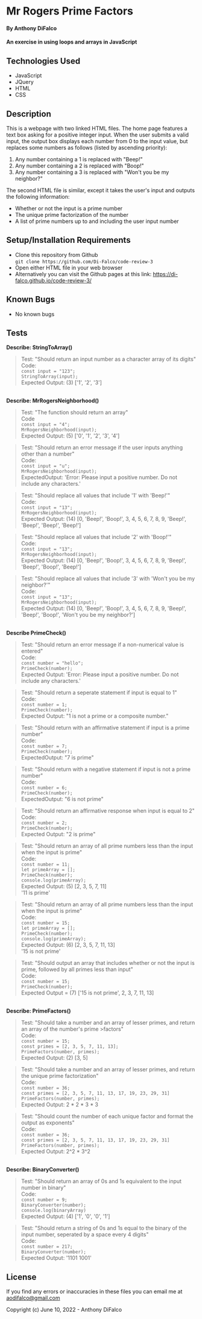 # Mr Rogers Prime Factors

#### By Anthony DiFalco

#### An exercise in using loops and arrays in JavaScript

## Technologies Used

* JavaScript
* JQuery
* HTML
* CSS

## Description

This is a webpage with two linked HTML files. The home page features a text box asking for a positive integer input. When the user submits a valid input, the output box displays each number from 0 to the input value, but replaces some numbers as follows (listed by ascending priority):

1. Any number containing a 1 is replaced with "Beep!"
2. Any number containing a 2 is replaced with "Boop!"
3. Any number containing a 3 is replaced with "Won't you be my neighbor?"

The second HTML file is similar, except it takes the user's input and outputs the following information:

* Whether or not the input is a prime number
* The unique prime factorization of the number
* A list of prime numbers up to and including the user input number

## Setup/Installation Requirements

* Clone this repository from Github<br>
```git clone https://github.com/Di-Falco/code-review-3```
* Open either HTML file in your web browser
* Alternatively you can visit the Github pages at this link: https://di-falco.github.io/code-review-3/

## Known Bugs

* No known bugs

## Tests

<strong>Describe: StringToArray()</strong><br>

>Test: "Should return an input number as a character array of its digits"<br>
>Code:<br>
>```const input = "123";```<br>
>```StringToArray(input);```<br>
>Expected Output: (3) ['1', '2', '3']<br>

<br><strong>Describe: MrRogersNeighborhood()</strong><br>

>Test: "The function should return an array"<br>
>Code<br>
>```const input = "4";```<br>
>```MrRogersNeighborhood(input);```<br>
>Expected Output: (5) ['0', '1', '2', '3', '4']<br>

>Test: "Should return an error message if the user inputs anything other than a number"<br>
>Code:<br>
>```const input = "u";```<br>
>```MrRogersNeighborhood(input);```<br>
>ExpectedOutput: 'Error: Please input a positive number. Do not include any characters.'<br>

>Test: "Should replace all values that include '1' with 'Beep!'"<br>
>Code:<br>
>```const input = "13";```<br>
>```MrRogersNeighborhood(input);```<br>
>Expected Output: (14) [0, 'Beep!', 'Boop!', 3, 4, 5, 6, 7, 8, 9, 'Beep!', 'Beep!', 'Beep!', 'Beep!']<br>

>Test: "Should replace all values that include '2' with 'Boop!'"<br>
>Code:<br>
>```const input = "13";```<br>
>```MrRogersNeighborhood(input);```<br>
>Expected Output: (14) [0, 'Beep!', 'Boop!', 3, 4, 5, 6, 7, 8, 9, 'Beep!', 'Beep!', 'Boop!', 'Beep!']<br>

>Test: "Should replace all values that include '3' with 'Won't you be my neighbor?'"<br>
>Code:<br>
>```const input = "13";```<br>
>```MrRogersNeighborhood(input);```<br>
>Expected Output: (14) [0, 'Beep!', 'Boop!', 3, 4, 5, 6, 7, 8, 9, 'Beep!', 'Beep!', 'Boop!', 'Won't you be my neighbor?']<br>


<br><strong>Describe PrimeCheck()</strong><br>

>Test: "Should return an error message if a non-numerical value is entered"<br>
>Code:<br>
>```const number = "hello";```<br>
>```PrimeCheck(number);```<br>
>Expected Output: 'Error: Please input a positive number. Do not include any characters.'<br>

>Test: "Should return a seperate statement if input is equal to 1"<br>
>Code:<br>
>```const number = 1;```<br>
>```PrimeCheck(number);```<br>
>Expected Output: "1 is not a prime or a composite number."<br>

>Test: "Should return with an affirmative statement if input is a prime number"<br>
>Code:<br>
>```const number = 7;```<br>
>```PrimeCheck(number);```<br>
>ExpectedOutput: "7 is prime"<br>

>Test: "Should return with a negative statement if input is not a prime number"<br>
>Code:<br>
>```const number = 6;```<br>
>```PrimeCheck(number);```<br>
>ExpectedOutput: "6 is not prime"<br>

>Test: "Should return an affirmative response when input is equal to 2"<br>
>Code:<br>
>```const number = 2;```<br>
>```PrimeCheck(number);```<br>
>Expected Output: "2 is prime"<br>

>Test: "Should return an array of all prime numbers less than the input when the input is prime"<br>
>Code:<br>
>```const number = 11;```<br>
>```let primeArray = [];```<br>
>```PrimeCheck(number);```<br>
>```console.log(primeArray);```<br>
>Expected Output: (5) [2, 3, 5, 7, 11]<br>
>                 '11 is prime'<br>

>Test: "Should return an array of all prime numbers less than the input when the input is prime"<br>
>Code:<br>
>```const number = 15;```<br>
>```let primeArray = [];```<br>
>```PrimeCheck(number);```<br>
>```console.log(primeArray);```<br>
>Expected Output: (6) [2, 3, 5, 7, 11, 13]<br>
>                 '15 is not prime'<br>

>Test: "Should output an array that includes whether or not the input is prime, followed by all primes less than input"<br>
>Code:<br>
>```const number = 15;```<br>
>```PrimeCheck(number);```<br>
>Expected Output = (7) ['15 is not prime', 2, 3, 7, 11, 13]<br>


<br><strong>Describe: PrimeFactors()</strong><br>


>Test: "Should take a number and an array of lesser primes, and return an array of the number's prime >factors"<br>
>Code:<br>
>```const number = 15;```<br>
>```const primes = [2, 3, 5, 7, 11, 13];```<br>
>```PrimeFactors(number, primes);```<br>
>Expected Output: (2) [3, 5]<br>

>Test: "Should take a number and an array of lesser primes, and return the unique prime factorization"<br>
>Code:<br>
>```const number = 36;```<br>
>```const primes = [2, 3, 5, 7, 11, 13, 17, 19, 23, 29, 31]```<br>
>```PrimeFactors(number, primes);```<br>
>Expected Output: 2 * 2 * 3 * 3<br>

>Test: "Should count the number of each unique factor and format the output as exponents"<br>
>Code:<br>
>```const number = 36;```<br>
>```const primes = [2, 3, 5, 7, 11, 13, 17, 19, 23, 29, 31]```<br>
>```PrimeFactors(number, primes);```<br>
>Expected Output: 2^2 * 3^2<br>

<br><strong>Describe: BinaryConverter()</strong><br>

>Test: "Should return an array of 0s and 1s equivalent to the input number in binary"<br>
>Code:<br>
>```const number = 9;```<br>
>```BinaryConverter(number);```<br>
>```console.log(binaryArray)```<br>
>Expected Output: (4) ['1', '0', '0', '1']<br>

>Test: "Should return a string of 0s and 1s equal to the binary of the input number, seperated by a space every 4 digits"<br>
>Code:<br>
>```const number = 217;```<br>
>```BinaryConverter(number);```<br>
>Expected Output: '1101 1001'<br>

## License

If you find any errors or inaccuracies in these files you can email me at aodifalco@gmail.com 

Copyright (c) June 10, 2022 - Anthony DiFalco
